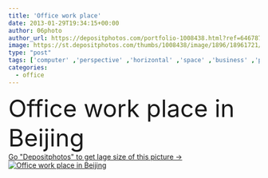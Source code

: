 ```yaml
---
title: 'Office work place'
date: 2013-01-29T19:34:15+00:00
author: 06photo
author_url: https://depositphotos.com/portfolio-1008438.html?ref=64678756
image: https://st.depositphotos.com/thumbs/1008438/image/1896/18961721/api_thumb_450.jpg?forcejpeg=true
type: "post"
tags: ['computer' ,'perspective' ,'horizontal' ,'space' ,'business' ,'plant' ,'plants' ,'tech' ,'technology' ,'dark' ,'modern' ,'easter' ,'corporate' ,'office' ,'window' ,'interior' ,'indoor' ,'school' ,'display' ,'fingers' ,'keyboard' ,'screen' ,'monitor' ,'desktop' ,'network' ,'data' ,'work' ,'internet' ,'pen' ,'desk' ,'room' ,'learning' ,'education' ,'lab' ,'laboratory' ,'in' ,'college' ,'training' ,'dim' ,'no' ,'place' ,'lcd' ,'class' ,'Beijing' ,'classroom' ,'interiors' ,'ladies' ,'workstation' ,'personnel' ,'de' ]
categories: 
  - office
---
```

<div aling="center">
            <font size="60"> Office work place in Beijing</font>   
</div>
<div>
    <a href='https://depositphotos.com/18961721/stock-photo-office-work-place.html?ref=64678756' target=_blank > Go "Depositphotos" to get lage size of this picture ->
        <img href='https://depositphotos.com/18961721/stock-photo-office-work-place.html?ref=64678756' src='https://st.depositphotos.com/1008438/1896/i/950/depositphotos_18961721-stock-photo-office-work-place.jpg?forcejpeg=true' alt='Office work place in Beijing' >
    </a>
</div>
